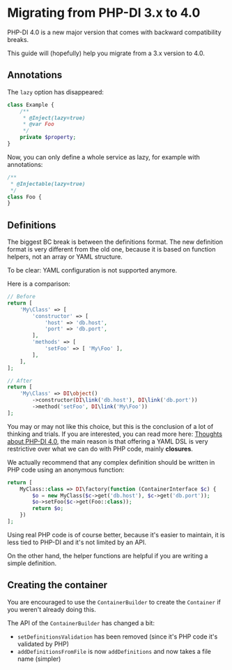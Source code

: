 # Migrating from PHP-DI 3.x to 4.0

PHP-DI 4.0 is a new major version that comes with backward compatibility breaks.

This guide will (hopefully) help you migrate from a 3.x version to 4.0.

## Annotations

The `lazy` option has disappeared:

```php
class Example {
    /**
     * @Inject(lazy=true)
     * @var Foo
     */
    private $property;
}
```

Now, you can only define a whole service as lazy, for example with annotations:

```php
/**
 * @Injectable(lazy=true)
 */
class Foo {
}
```

## Definitions

The biggest BC break is between the definitions format. The new definition format is very different from the old one,
because it is based on function helpers, not an array or YAML structure.

To be clear: YAML configuration is not supported anymore.

Here is a comparison:

```php
// Before
return [
    'My\Class' => [
        'constructor' => [
            'host' => 'db.host',
            'port' => 'db.port',
        ],
        'methods' => [
            'setFoo' => [ 'My\Foo' ],
        ],
    ],
];

// After
return [
    'My\Class' => DI\object()
        ->constructor(DI\link('db.host'), DI\link('db.port'))
        ->method('setFoo', DI\link('My\Foo'))
];
```

You may or may not like this choice, but this is the conclusion of a lot of thinking and trials.
If you are interested, you can read more here: [Thoughts about PHP-DI 4.0](https://gist.github.com/mnapoli/6890585),
the main reason is that offering a YAML DSL is very restrictive over what we can do with PHP code,
mainly **closures**.

We actually recommend that any complex definition should be written in PHP code using an anonymous function:

```php
return [
    MyClass::class => DI\factory(function (ContainerInterface $c) {
        $o = new MyClass($c->get('db.host'), $c->get('db.port'));
        $o->setFoo($c->get(Foo::class));
        return $o;
    })
];
```

Using real PHP code is of course better, because it's easier to maintain, it is less tied to PHP-DI and it's
not limited by an API.

On the other hand, the helper functions are helpful if you are writing a simple definition.

## Creating the container

You are encouraged to use the `ContainerBuilder` to create the `Container` if you weren't already doing this.

The API of the `ContainerBuilder` has changed a bit:

- `setDefinitionsValidation` has been removed (since it's PHP code it's validated by PHP)
- `addDefinitionsFromFile` is now `addDefinitions` and now takes a file name (simpler)
